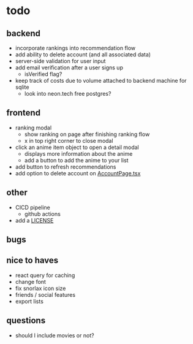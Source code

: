 # todo

## backend

- incorporate rankings into recommendation flow
- add ability to delete account (and all associated data)
- server-side validation for user input
- add email verification after a user signs up
  - isVerified flag?
- keep track of costs due to volume attached to backend machine for sqlite
  - look into neon.tech free postgres?

## frontend

- ranking modal
  - show ranking on page after finishing ranking flow
  - x in top right corner to close modal
- click an anime item object to open a detail modal
  - displays more information about the anime
  - add a button to add the anime to your list
- add button to refresh recommendations
- add option to delete account on [AccountPage.tsx](frontend/components/AccountPage.tsx)

## other

- CICD pipeline
  - github actions
- add a [LICENSE](LICENSE)

## bugs

## nice to haves

- react query for caching
- change font
- fix snorlax icon size
- friends / social features
- export lists

## questions

- should I include movies or not?
